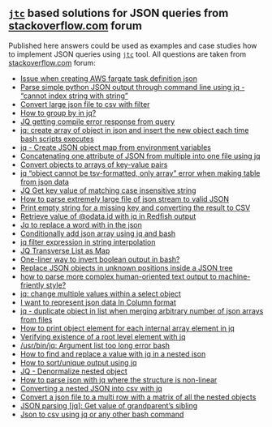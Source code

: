 ## [`jtc`](https://github.com/ldn-softdev/jtc) based solutions for JSON queries from [stackoverflow.com](https://stackoverflow.com/questions/tagged/jq%2bor%2bjson%2bbash?tab=Newest) forum

Published here answers could be used as examples and case studies how to implement JSON queries 
using [`jtc`](https://github.com/ldn-softdev/jtc) tool. All questions are taken from 
[stackoverflow.com](https://stackoverflow.com/questions/tagged/jq%2bor%2bjson%2bbash?tab=Newest)
forum:

- [Issue when creating AWS fargate task definition json](https://github.com/ldn-softdev/stackoverflow-json/blob/master/lib/Issue%20when%20creating%20AWS%20fargate%20task%20definition%20json.md)
- [Parse simple python JSON output through command line using jq - “cannot index string with string”](https://github.com/ldn-softdev/stackoverflow-json/blob/master/lib/Parse%20simple%20python%20JSON%20output%20through%20command%20line%20using%20jq%20-%20cannot%20index%20string%20with%20string.md)
- [Convert large json file to csv with filter](https://github.com/ldn-softdev/stackoverflow-json/blob/master/lib/Convert%20large%20json%20file%20to%20csv%20with%20filter.md)
- [How to group by in jq?](https://github.com/ldn-softdev/stackoverflow-json/blob/master/lib/How%20to%20group%20by%20in%20jq.md)
- [JQ getting compile error response from query](https://github.com/ldn-softdev/stackoverflow-json/blob/master/lib/JQ%20getting%20compile%20error%20response%20from%20query.md)
- [jq: create array of object in json and insert the new object each time bash scripts executes](https://github.com/ldn-softdev/stackoverflow-json/blob/master/lib/create%20array%20of%20object%20in%20json%20and%20insert%20the%20new%20object%20each%20time%20bash%20scripts%20executes.md)
- [jq - Create JSON object map from environment variables](https://github.com/ldn-softdev/stackoverflow-json/blob/master/lib/Create%20JSON%20object%20map%20from%20environment%20variables.md)
- [Concatenating one attribute of JSON from multiple into one file using jq](https://github.com/ldn-softdev/stackoverflow-json/blob/master/lib/Concatenating%20one%20attribute%20of%20JSON%20from%20multiple%20into%20one%20file.md)
- [Convert objects to arrays of key-value pairs](https://github.com/ldn-softdev/stackoverflow-json/blob/master/lib/Convert%20objects%20to%20arrays%20of%20key-value%20pairs.md)
- [jq “object cannot be tsv-formatted, only array” error when making table from json data](https://github.com/ldn-softdev/stackoverflow-json/blob/master/lib/reformat%20objects%20to%20be%20tsv-formatted%20making%20table%20from%20json%20data.md)
- [JQ Get key value of matching case insensitive string](https://github.com/ldn-softdev/stackoverflow-json/blob/master/lib/Get%20key%20value%20of%20matching%20case%20insensitive%20string.md)
- [How to parse extremely large file of json stream to valid JSON](https://github.com/ldn-softdev/stackoverflow-json/blob/master/lib/How%20to%20parse%20extremely%20large%20file%20of%20json%20stream%20to%20valid%20JSON.md)
- [Print empty string for a missing key and converting the result to CSV](https://github.com/ldn-softdev/stackoverflow-json/blob/master/lib/Print%20empty%20string%20for%20a%20missing%20key%20and%20converting%20the%20result%20to%20CSV.md)
- [Retrieve value of @odata.id with jq in Redfish output](https://github.com/ldn-softdev/stackoverflow-json/blob/master/lib/Retrieve%20value%20of%20odata-id%20with%20jq%20in%20Redfish%20output.md)
- [Jq to replace a word with in the json](https://github.com/ldn-softdev/stackoverflow-json/blob/master/lib/Jq%20to%20replace%20a%20word%20with%20in%20the%20json.md)
- [Conditionally add json array using jq and bash](https://github.com/ldn-softdev/stackoverflow-json/blob/master/lib/Conditionally%20add%20json%20array%20using%20jq%20and%20bash.md)
- [jq filter expression in string interpolation](https://github.com/ldn-softdev/stackoverflow-json/blob/master/lib/jq%20filter%20expression%20in%20string%20interpolation.md)
- [JQ Transverse List as Map](https://github.com/ldn-softdev/stackoverflow-json/blob/master/lib/JQ%20Transverse%20List%20as%20Map.md)
- [One-liner way to invert boolean output in bash?](https://github.com/ldn-softdev/stackoverflow-json/blob/master/lib/One-liner%20way%20to%20invert%20boolean%20output%20in%20bash.md)
- [Replace JSON objects in unknown positions inside a JSON tree](https://github.com/ldn-softdev/stackoverflow-json/blob/master/lib/Replace%20JSON%20objects%20in%20unknown%20positions%20inside%20a%20JSON%20tree.md)
- [how to parse more complex human-oriented text output to machine-friently style?](https://github.com/ldn-softdev/stackoverflow-json/blob/master/lib/how%20to%20parse%20more%20complex%20human-oriented%20text%20output%20to%20machine-friently%20style.md)
- [jq: change multiple values within a select object](https://github.com/ldn-softdev/stackoverflow-json/blob/master/lib/jq%20-%20change%20multiple%20values%20within%20a%20select%20object.md)
- [I want to represent json data In Column format](https://github.com/ldn-softdev/stackoverflow-json/blob/master/lib/I%20want%20to%20represent%20json%20data%20In%20Column%20format.md)
- [jq - duplicate object in list when merging arbitrary number of json arrays from files](https://github.com/ldn-softdev/stackoverflow-json/blob/master/lib/jq%20-%20duplicate%20object%20in%20list%20when%20merging%20arbitrary%20number%20of%20json%20arrays%20from%20files.md)
- [How to print object element for each internal array element in jq](https://github.com/ldn-softdev/stackoverflow-json/blob/master/lib/How%20to%20print%20object%20element%20for%20each%20internal%20array%20element%20in%20jq.md)
- [Verifying existence of a root level element with jq](https://github.com/ldn-softdev/stackoverflow-json/blob/master/lib/Verifying%20existence%20of%20a%20root%20level%20element%20with%20jq.md)
- [/usr/bin/jq: Argument list too long error bash](https://github.com/ldn-softdev/stackoverflow-json/blob/master/lib/jq%20-%20Argument%20list%20too%20long%20error%20bash.md)
- [How to find and replace a value with jq in a nested json](https://github.com/ldn-softdev/stackoverflow-json/blob/master/lib/How%20to%20find%20and%20replace%20a%20value%20with%20jq%20in%20a%20nested%20json.md)
- [How to sort/unique output using jq](https://github.com/ldn-softdev/stackoverflow-json/blob/master/lib/How%20to%20sort,unique%20output%20using%20jq.md)
- [JQ - Denormalize nested object](https://github.com/ldn-softdev/stackoverflow-json/blob/master/lib/JQ%20-%20Denormalize%20nested%20object.md)
- [How to parse json with jq where the structure is non-linear](https://github.com/ldn-softdev/stackoverflow-json/blob/master/lib/How%20to%20parse%20json%20with%20jq%20where%20the%20structure%20is%20non-linear.md)
- [Converting a nested JSON into csv with jq](https://github.com/ldn-softdev/stackoverflow-json/blob/master/lib/Converting%20a%20nested%20JSON%20into%20csv%20with%20jq.md)
- [Convert a json file to a multi row with a matrix of all the nested objects](https://github.com/ldn-softdev/stackoverflow-json/blob/master/lib/Convert%20a%20json%20file%20to%20a%20multi%20row%20with%20a%20matrix%20of%20all%20the%20nested%20objects.md)
- [JSON parsing [jq]: Get value of grandparent’s sibling](https://github.com/ldn-softdev/stackoverflow-json/blob/master/lib/JSON%20parsing%20jq%20-%20Get%20value%20of%20grandparent%E2%80%99s%20sibling.md)
- [Json to csv using jq or any other bash command](https://github.com/ldn-softdev/stackoverflow-json/blob/master/lib/Json%20to%20csv%20using%20jq%20or%20any%20other%20bash%20command.md)











